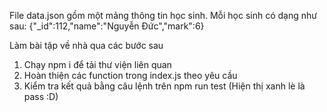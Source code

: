 File data.json gồm một mảng thông tin học sinh. Mỗi học sinh có dạng như sau: {"_id":112,"name":"Nguyễn Đức","mark":6}

Làm bài tập về nhà qua các bước sau

1. Chạy npm i để tải thư viện liên quan
2. Hoàn thiện các function trong index.js theo yêu cầu
3. Kiểm tra kết quả bằng câu lệnh trên npm run test (Hiện thị xanh lè là pass :D)